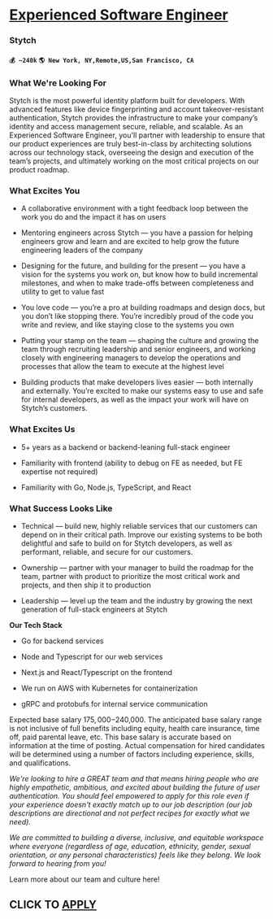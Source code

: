 # [Experienced Software Engineer](https://www.remotewlb.com/apply/experienced-software-engineer-47635)  
### Stytch  
#### `💰 ~240k` `🌎 New York, NY,Remote,US,San Francisco, CA`  

### What We're Looking For

Stytch is the most powerful identity platform built for developers. With advanced features like device fingerprinting and account takeover-resistant authentication, Stytch provides the infrastructure to make your company’s identity and access management secure, reliable, and scalable. As an Experienced Software Engineer, you'll partner with leadership to ensure that our product experiences are truly best-in-class by architecting solutions across our technology stack, overseeing the design and execution of the team’s projects, and ultimately working on the most critical projects on our product roadmap.

### What Excites You

  * A collaborative environment with a tight feedback loop between the work you do and the impact it has on users

  * Mentoring engineers across Stytch — you have a passion for helping engineers grow and learn and are excited to help grow the future engineering leaders of the company

  * Designing for the future, and building for the present — you have a vision for the systems you work on, but know how to build incremental milestones, and when to make trade-offs between completeness and utility to get to value fast

  * You love code — you’re a pro at building roadmaps and design docs, but you don’t like stopping there. You’re incredibly proud of the code you write and review, and like staying close to the systems you own

  * Putting your stamp on the team — shaping the culture and growing the team through recruiting leadership and senior engineers, and working closely with engineering managers to develop the operations and processes that allow the team to execute at the highest level

  * Building products that make developers lives easier — both internally and externally. You’re excited to make our systems easy to use and safe for internal developers, as well as the impact your work will have on Stytch’s customers.

### What Excites Us

  * 5+ years as a backend or backend-leaning full-stack engineer

  * Familiarity with frontend (ability to debug on FE as needed, but FE expertise not required)

  * Familiarity with Go, Node.js, TypeScript, and React

### What Success Looks Like

  * Technical — build new, highly reliable services that our customers can depend on in their critical path. Improve our existing systems to be both delightful and safe to build on for Stytch developers, as well as performant, reliable, and secure for our customers.

  * Ownership — partner with your manager to build the roadmap for the team, partner with product to prioritize the most critical work and projects, and then ship it to production

  * Leadership — level up the team and the industry by growing the next generation of full-stack engineers at Stytch

 **Our Tech Stack**

  * Go for backend services

  * Node and Typescript for our web services

  * Next.js and React/Typescript on the frontend

  * We run on AWS with Kubernetes for containerization

  * gRPC and protobufs for internal service communication

Expected base salary $175,000-$240,000. The anticipated base salary range is not inclusive of full benefits including equity, health care insurance, time off, paid parental leave, etc. This base salary is accurate based on information at the time of posting. Actual compensation for hired candidates will be determined using a number of factors including experience, skills, and qualifications.

 _We're looking to hire a GREAT team and that means hiring people who are highly empathetic, ambitious, and excited about building the future of user authentication. You should feel empowered to apply for this role even if your experience doesn't exactly match up to our job description (our job descriptions are directional and not perfect recipes for exactly what we need)._

 _We are committed to building a diverse, inclusive, and equitable workspace where everyone (regardless of age, education, ethnicity, gender, sexual orientation, or any personal characteristics) feels like they belong. We look forward to hearing from you!_

Learn more about our team and culture here!

  
## CLICK TO [APPLY](https://www.remotewlb.com/apply/experienced-software-engineer-47635)

